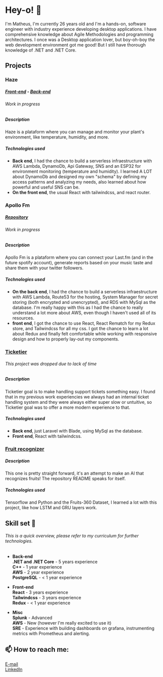 # Hey-o! 👋

I'm Matheus, I'm currently 26 years old and I'm a hands-on, software engineer with industry experience developing desktop applications. I have comprehensive knowledge about Agile Methodologies and programming architectures. I once was a Desktop application lover, but boy-oh-boy the web development environment got me good! But I still have thorough knowledge of .NET and .NET Core.

## Projects
### Haze
##### [Front-end](https://github.com/MatheusSw/haze-front-end) - [Back-end](https://github.com/MatheusSw/haze-monitoring)
###### _Work in progress_
##### Description
Haze is a plataform where you can manage and monitor your plant's environment, like temperature, humidity, and more.

##### Technologies used
- **Back end**, I had the chance to build a serverless infraestructure with AWS Lambda, DynamoDb, Api Gateway, SNS and an ESP32 for environment monitoring (temperature and humidity). I learned A LOT about DynamoDb and designed my own "schema" by defining my access patterns and analyzing my needs, also learned about how powerful and useful SNS can be.
- **On the front end**, the usual React with tailwindcss, and react router.

### Apollo Fm
##### [Repository](https://github.com/MatheusSw/apollo-fm-frontend)
###### _Work in progress_
##### Description
Apollo Fm is a plataform where you can connect your Last.fm (and in the future spotify account), generate reports based on your music taste and share them with your twitter followers.

##### Technologies used
- **On the back end**, I had the chance to build a serverless infraestructure with AWS Lambda, Route53 for the hosting, System Manager for secret storing (both encrypted and unencrypted), and RDS with MySql as the database. I'm really happy with this as I had the chance to really understand a lot more about AWS, even though I haven't used all of its resources.  
- **front end**, I got the chance to use React, React Rematch for my Redux store, and Tailwindcss for all my css. I got the chance to learn a lot about Redux and finally felt comfortable while working with responsive design and how to properly lay-out my components.

### [Ticketier](https://github.com/MatheusSw/Ticketier)
###### _This project was dropped due to lack of time_
##### Description
Ticketier goal is to make handling support tickets something easy. I found that in my previous work experiencies we always had an internal ticket handling system and they were always either super slow or untuitive, so Ticketier goal was to offer a more modern experience to that.

##### Technologies used
- **Back end**, just Laravel with Blade, using MySql as the database.
- **Front end**, React with tailwindcss.
### [Fruit recognizer](https://github.com/MatheusSw/Fruit-Recognizer)
##### Description
This one is pretty straight forward, it's an attempt to make an AI that recognizes fruits! The repository README speaks for itself.
##### Technologies used
Tensorflow and Python and the Fruits-360 Dataset, I learned a lot with this project, like how LSTM and GRU layers work.

## Skill set 🤖
###### _This is a quick overview, please refer to my curriculum for further technologies._
- **Back-end**\
**.NET and .NET Core** - 5 years experience\
**C++** - 1 year experience\
**AWS** - 2 year experience\
**PostgreSQL** - < 1 year experience

- **Front-end**\
**React** - 3 years experience\
**Tailwindcss** - 3 years experience\
**Redux** - < 1 year experience

- **Misc**\
**Splunk** - Advanced\
**AWS** - New (however I'm really excited to use it)\
**SRE** - Experience with building dashboards on grafana, instrumenting metrics with Prometheus and alerting.

## 📫 How to reach me:
[E-mail](mailto:matheussouzaneg@gmail.com)\
[LinkedIn](https://www.linkedin.com/in/matheussouzacs/)
